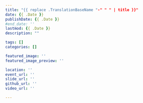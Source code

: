 ```yaml
---
title: "{{ replace .TranslationBaseName "-" " " | title }}"
date: {{ .Date }}
publishDate: {{ .Date }}
#end_date: ''
lastmod: {{ .Date }}
description: ""

tags: []
categories: []

featured_image: ''
featured_image_preview: ''

location: ''
event_url: ''
slide_url: ''
github_url: ''
video_url: ''

---
```

